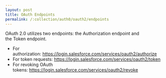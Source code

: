 ```yaml
---
layout: post
title: OAuth Endpoints
permalink: /:collection/auth0/oauth2/endpoints
---
```


OAuth 2.0 utilizes two endpoints: the Authorization endpoint and the Token endpoint.
- For authorization: https://login.salesforce.com/services/oauth2/authorize
- For token requests: https://login.salesforce.com/services/oauth2/token
- For revoking OAuth tokens: https://login.salesforce.com/services/oauth2/revoke
